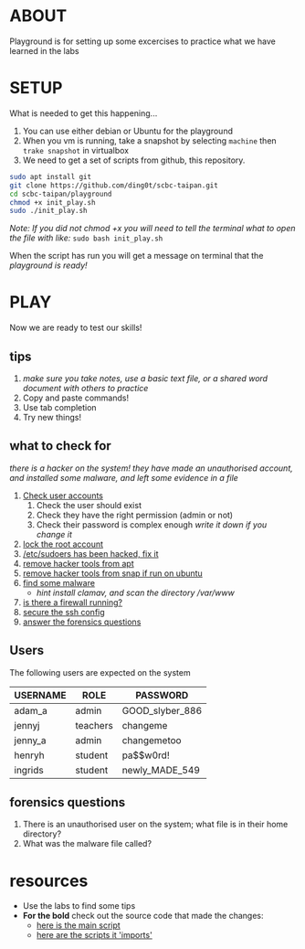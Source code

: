 # ABOUT
Playground is for setting up some excercises to practice what we have learned in the labs


# SETUP
What is needed to get this happening...
1. You can use either debian or Ubuntu for the playground
1. When you vm is running, take a snapshot by selecting `machine` then `trake snapshot` in virtualbox
1. We need to get a set of scripts from github, this repository.
```sh
sudo apt install git
git clone https://github.com/ding0t/scbc-taipan.git
cd scbc-taipan/playground
chmod +x init_play.sh
sudo ./init_play.sh
``` 
_Note: If you did not chmod +x you will need to tell the terminal what to open the file with like:_
`sudo bash init_play.sh`

When the script has run you will get a message on terminal that the _playground is ready!_


# PLAY
Now we are ready to test our skills!

## tips
1. _make sure you take notes, use a basic text file, or a shared word document with others to practice_
1. Copy and paste commands!
1. Use tab completion
1. Try new things!


## what to check for
_there is a hacker on the system! they have made an unauthorised account, and installed some malware, and left some evidence in a file_

1. [Check user accounts](#users)
   1. Check the user should exist
   1. Check they have the right permission (admin or not)
   1. Check their password is complex enough _write it down if you change it_
1. [lock the root account](../labs/lab03_ubuntu_users.md)
1. [/etc/sudoers has been hacked, fix it](../labs/lab07_secure_defaults.md)
1. [remove hacker tools from apt](../labs/lab04_execution.md)
1. [remove hacker tools from snap if run on ubuntu](../labs/lab04_execution.md)
1. [find some malware](../labs/lab05_protecting%20_the_system.md)
   * _hint install clamav, and scan the directory /var/www_
1. [is there a firewall running?](../labs/lab05_protecting%20_the_system.md)
1. [secure the ssh config](../labs/lab07_secure_defaults.md)
1. [answer the forensics questions](#forensics-questions)


## Users
The following users are expected on the system

| USERNAME | ROLE | PASSWORD |
|---------|---------|---------|
| adam_a | admin | GOOD_slyber_886 | 
| jennyj | teachers | changeme | 
| jenny_a | admin | changemetoo | 
| henryh | student | pa$$w0rd! | 
| ingrids | student | newly_MADE_549 |


## forensics questions
1. There is an unauthorised user on the system; what file is in their home directory?
1. What was the malware file called?


# resources
* Use the labs to find some tips
* **For the bold** check out the source code that made the changes:
   * [here is the main script](./init_play.sh) 
   * [here are the scripts it 'imports'](./libs/)




